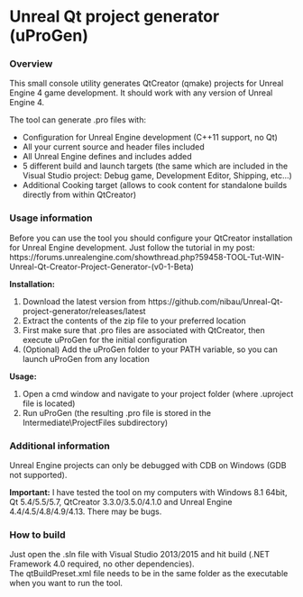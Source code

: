 # Unreal Qt project generator (uProGen)
<h3>Overview</h3>
This small console utility generates QtCreator (qmake) projects for Unreal Engine 4 game development.
It should work with any version of Unreal Engine 4.

The tool can generate .pro files with:
<ul>
  <li>Configuration for Unreal Engine development (C++11 support, no Qt)</li>
  <li>All your current source and header files included</li>
  <li>All Unreal Engine defines and includes added</li>
  <li>5 different build and launch targets (the same which are included in the Visual Studio project: Debug game, Development Editor, Shipping, etc...)</li>
  <li>Additional Cooking target (allows to cook content for standalone builds directly from within QtCreator)</li>
</ul>

<h3>Usage information</h3>
Before you can use the tool you should configure your QtCreator installation for Unreal Engine development.
Just follow the tutorial in my post:
https://forums.unrealengine.com/showthread.php?59458-TOOL-Tut-WIN-Unreal-Qt-Creator-Project-Generator-(v0-1-Beta)

<b>Installation:</b>
<ol>
  <li>Download the latest version from https://github.com/nibau/Unreal-Qt-project-generator/releases/latest</li>
  <li>Extract the contents of the zip file to your preferred location</li>
  <li>First make sure that .pro files are associated with QtCreator, then execute uProGen for the initial configuration</li>
  <li>(Optional) Add the uProGen folder to your PATH variable, so you can launch uProGen from any location</li>
</ol>

<b>Usage:</b>
<ol>
  <li>Open a cmd window and navigate to your project folder (where .uproject file is located)</li>
  <li>Run uProGen (the resulting .pro file is stored in the Intermediate\ProjectFiles subdirectory)
</ol>

<h3>Additional information</h3>

Unreal Engine projects can only be debugged with CDB on Windows (GDB not supported).

<b>Important:</b> I have tested the tool on my computers with Windows 8.1 64bit, Qt 5.4/5.5/5.7, QtCreator 3.3.0/3.5.0/4.1.0 and Unreal Engine 4.4/4.5/4.8/4.9/4.13. There may be bugs.

<h3>How to build</h3>
Just open the .sln file with Visual Studio 2013/2015 and hit build (.NET Framework 4.0 required, no other dependencies).<br>
The qtBuildPreset.xml file needs to be in the same folder as the executable when you want to run the tool.
